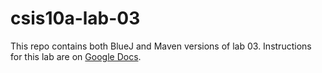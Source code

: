 # csis10a-lab-03

This repo contains both BlueJ and Maven versions of lab 03. Instructions for this lab are on [Google Docs](https://docs.google.com/document/d/1kEdAZJ8dpgWWPugMZNe3nWL4rVJ4PBZVDbVjgNaV6IM/edit).
